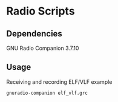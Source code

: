 # Radio Scripts



## Dependencies
GNU Radio Companion 3.7.10



## Usage
Receiving and recording ELF/VLF example
```sh
gnuradio-companion elf_vlf.grc
```
